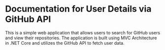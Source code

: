 ﻿# Documentation for User Details via GitHub API

This is a simple web application that allows users to search for GitHub users and view their repositories. The application is built using MVC Architecture in .NET Core and utilizes the GitHub API to fetch user data.

